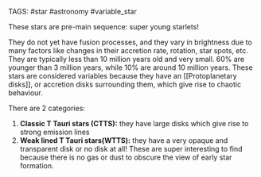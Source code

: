TAGS: #star #astronomy #variable_star 

These stars are pre-main sequence: super young starlets!

They do not yet have fusion processes, and they vary in brightness due to many factors like changes in their accretion rate, rotation, star spots, etc. They are typically less than 10 million years old and very small. 60% are younger than 3 million years, while 10% are around 10 million years. These stars are considered variables because they have an [[Protoplanetary disks]], or accretion disks surrounding them, which give rise to chaotic behaviour. 

There are 2 categories:
1. **Classic T Tauri stars (CTTS):** they have large disks which give rise to strong emission lines
2. **Weak lined T Tauri stars(WTTS):** they have a very opaque and transparent disk or no disk at all! These are super interesting to find because there is no gas or dust to obscure the view of early star formation. 

